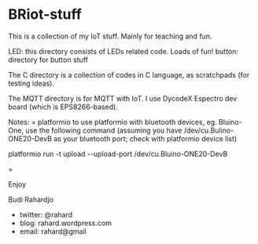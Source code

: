 # BRiot-stuff
This is a collection of my IoT stuff.
Mainly for teaching and fun.

LED: this directory consists of LEDs related code. Loads of fun!
button: directory for button stuff

The C directory is a collection of codes in C language,
as scratchpads (for testing ideas).

The MQTT directory is for MQTT with IoT.
I use DycodeX Espectro dev board (which is EPS8266-based).

Notes:
= platformio
  to use platformio with bluetooth devices, eg. Bluino-One,
  use the following command (assuming you have /dev/cu.Bulino-ONE20-DevB
  as your bluetooth port; check with platformio device list)

platformio run -t upload --upload-port /dev/cu.Bluino-ONE20-DevB

=

Enjoy

Budi Rahardjo

* twitter: @rahard
* blog: rahard.wordpress.com
* email: rahard@gmail
